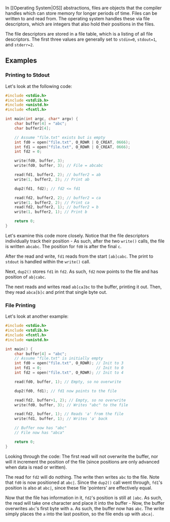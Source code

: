 In [[Operating System|OS]] abstractions, files are objects that the compiler handles which can store memory for longer periods of time. Files can be written to and read from. The operating system handles these via file descriptors, which are integers that also hold their positions in the files.

The file descriptors are stored in a file table, which is a listing of all file descriptors. The first three values are generally set to `stdin=0`, `stdout=1`, and `stderr=2`.

## Examples

### Printing to Stdout

Let's look at the following code:

```c
#include <stdio.h>
#include <stdlib.h>
#include <unistd.h>
#include <fcntl.h>

int main(int argc, char* argv) {
	char buffer[4] = "abc";
	char buffer2[4];

	// Assume "file.txt" exists but is empty
	int fd0 = open("file.txt", O_RDWR | O_CREAT, 0666);
	int fd1 = open("file.txt", O_RDWR | O_CREAT, 0666);
	int fd2 = 0;

	write(fd0, buffer, 3);
	write(fd0, buffer, 3); // File = abcabc

	read(fd1, buffer2, 2); // buffer2 = ab
	write(1, buffer2, 2); // Print ab

	dup2(fd1, fd2); // fd2 <= fd1

	read(fd2, buffer2, 2); // buffer2 = ca
	write(1, buffer2, 2); // Print ca
	read(fd2, buffer2, 1); // buffer2 = b
	write(1, buffer2, 1); // Print b

	return 0;
}
```

Let's examine this code more closely. Notice that the file descriptors individually track their position - As such, after the two `write()` calls, the file is written `abcabc`. The position for `fd0` is after the final `c`.

After the read and write, `fd1` reads from the start `[ab]cabc`. The print to `stdout` is handled within the `write()` call.

Next, `dup2()` stores `fd1` in `fd2`. As such, `fd2` now points to the file and has position of `ab|cabc`.

The next reads and writes read `ab[ca]bc` to the buffer, printing it out. Then, they read `abca[b]c` and print that single byte out.

### File Printing

Let's look at another example:

```c
#include <stdio.h>
#include <stdlib.h>
#include <fcntl.h>
#include <unistd.h>

int main() {
    char buffer[4] = "abc";
    // Assume "file.txt" is initially empty
    int fd0 = open("file.txt", O_RDWR); // Init to 3
    int fd1 = 0;                        // Init to 0
    int fd2 = open("file.txt", O_RDWR); // Init to 4

    read(fd0, buffer, 1); // Empty, so no overwrite

    dup2(fd0, fd1); // fd1 now points to the file

    read(fd2, buffer+1, 2); // Empty, so no overwrite
    write(fd0, buffer, 3); // Writes "abc" to the file

    read(fd2, buffer, 1); // Reads 'a' from the file
    write(fd1, buffer, 1); // Writes 'a' back

	// Buffer now has "abc"
	// File now has "abca"

    return 0;
}
```

Looking through the code: The first read will not overwrite the buffer, nor will it increment the position of the file (since positions are only advanced when data is read or written).

The read for `fd2` will do nothing. The write then writes `abc` to the file. Note that `fd0` is now positioned at `abc|`. Since the `dup2()` call went through, `fd1`'s position is also at `abc|`, since these file 'pointers' are effectively equal.

Now that the file has information in it, `fd2`'s position is still at `|abc`. As such, the read will take one character and place it into the buffer - Now, the buffer overwrites `abc`'s first byte with `a`. As such, the buffer now has `abc`. The write simply places the `a` into the last position, so the file ends up with `abca|`.
